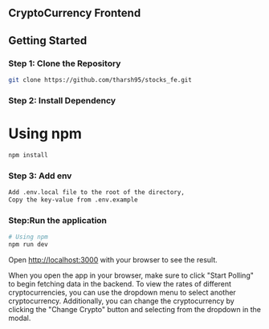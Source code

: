 ## CryptoCurrency Frontend

## Getting Started

### Step 1: Clone the Repository

```bash
git clone https://github.com/tharsh95/stocks_fe.git
```

### Step 2: Install Dependency
# Using npm
```bash
npm install
```
### Step 3: Add env
```bash
Add .env.local file to the root of the directory, 
Copy the key-value from .env.example
```

### Step:Run the application
```bash
# Using npm
npm run dev
```

Open [http://localhost:3000](http://localhost:3000) with your browser to see the result.

When you open the app in your browser,
make sure to click "Start Polling" to begin fetching data in the backend. 
To view the rates of different
cryptocurrencies, you can use the dropdown menu
to select another cryptocurrency. Additionally,
you can change the cryptocurrency by clicking the
"Change Crypto" button and selecting from the dropdown in the modal.







